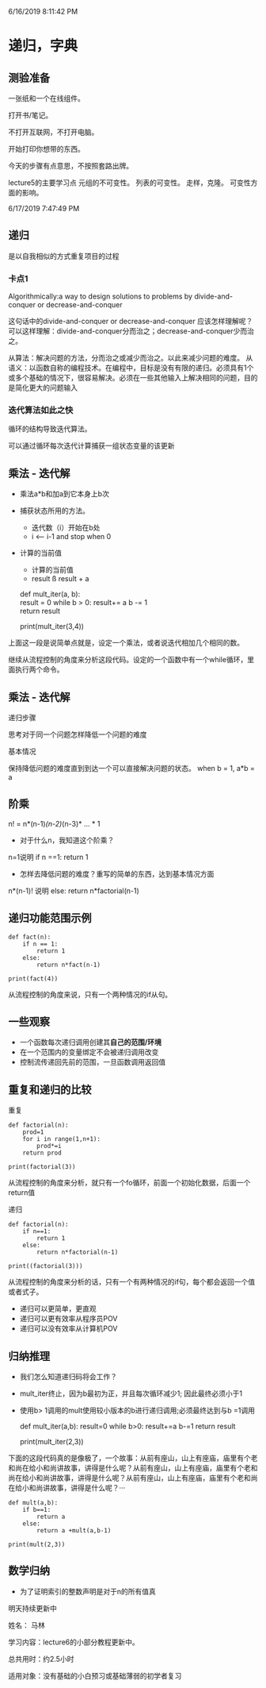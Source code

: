 6/16/2019 8:11:42 PM 

# 递归，字典 #

## 测验准备 ##

一张纸和一个在线组件。

打开书/笔记。

不打开互联网，不打开电脑。

开始打印你想带的东西。


今天的步骤有点意思，不按照套路出牌。

lecture5的主要学习点
元组的不可变性。	列表的可变性。		走样，克隆。	可变性方面的影响。

6/17/2019 7:47:49 PM 
## 递归 ##
是以自我相似的方式重复项目的过程

### 卡点1 ###
Algorithmically:a	way	  to	design	solutions	to	problems	by	divide-and-conquer	or	decrease-and-conquer 

这句话中的divide-and-conquer	or	decrease-and-conquer 应该怎样理解呢？可以这样理解：divide-and-conquer分而治之；decrease-and-conquer少而治之。

从算法：解决问题的方法，分而治之或减少而治之。以此来减少问题的难度。
从语义：以函数自称的编程技术。在编程中，目标是没有有限的递归。必须具有1个或多个基础的情况下，很容易解决。必须在一些其他输入上解决相同的问题，目的是简化更大的问题输入

### 迭代算法如此之快 ###
循环的结构导致迭代算法。

可以通过循环每次迭代计算捕获一组状态变量的该更新

## 乘法 - 迭代解 ##
- 乘法a*b和加a到它本身上b次
- 捕获状态所用的方法。
	- 迭代数（i）开始在b处
	- i <-- i-1	and	stop	when 0
		
- 计算的当前值
	- 计算的当前值
	- result ß result + a 

    def mult_iter(a, b):    
	    result = 0 
	    while b > 0: 
	        result+= a 
	        b -= 1    
	    return result
	    	
	print(mult_iter(3,4))

上面这一段是说简单点就是，设定一个乘法，或者说迭代相加几个相同的数。

继续从流程控制的角度来分析这段代码。设定的一个函数中有一个while循环，里面执行两个命令。

## 乘法 - 迭代解 ##
递归步骤

思考对于同一个问题怎样降低一个问题的难度

基本情况

保持降低问题的难度直到到达一个可以直接解决问题的状态。
	when	b	=	1,	a*b	=	a	

## 阶乘 ##

n! = n*(n-1)*(n-2)*(n-3)* … * 1 

- 对于什么n，我知道这个阶乘？

n=1说明		if n ==1: return 1

- 怎样去降低问题的难度？重写的简单的东西，达到基本情况方面

n*(n-1)! 说明 else:      return n*factorial(n-1) 


## 递归功能范围示例 ##

	def fact(n):    
	    if n == 1: 
	        return 1    
	    else: 
	        return n*fact(n-1)
	    
	print(fact(4))

从流程控制的角度来说，只有一个两种情况的if从句。

## 一些观察 ##

- 一个函数每次递归调用创建其**自己的范围/环境**
- 在一个范围内的变量绑定不会被递归调用改变
- 控制流传递回先前的范围，一旦函数调用返回值


## 重复和递归的比较 ##

重复

	def factorial(n):
	    prod=1
	    for i in range(1,n+1):
	        prod*=i
	    return prod
	
	print(factorial(3))

从流程控制的角度来分析，就只有一个fo循环，前面一个初始化数据，后面一个return值


递归

	def factorial(n):
	    if n==1:
	        return 1
	    else:
	        return n*factorial(n-1)
	 
	print((factorial(3)))

从流程控制的角度来分析的话，只有一个有两种情况的if句，每个都会返回一个值或者式子。

- 递归可以更简单，更直观
- 递归可以更有效率从程序员POV
- 递归可以没有效率从计算机POV


## 归纳推理 ##


- 我们怎么知道递归码将会工作？
- mult_iter终止，因为b最初为正，并且每次循环减少1; 因此最终必须小于1
- 使用b> 1调用的mult使用较小版本的b进行递归调用;必须最终达到与b =1调用

	def mult_iter(a,b):
	    result=0
	    while b>0:
	        result+=a
	        b-=1
	    return result
	
	print(mult_iter(2,3))

下面的这段代码真的是像极了，一个故事：从前有座山，山上有座庙，庙里有个老和尚在给小和尚讲故事，讲得是什么呢？从前有座山，山上有座庙，庙里有个老和尚在给小和尚讲故事，讲得是什么呢？从前有座山，山上有座庙，庙里有个老和尚在给小和尚讲故事，讲得是什么呢？···

	def mult(a,b):
	    if b==1:
	        return a
	    else:
	        return a +mult(a,b-1)
	    
	print(mult(2,3))

## 数学归纳 ##

- 为了证明索引的整数声明是对于n的所有值真

明天持续更新中

姓名： 马林

学习内容：lecture6的小部分教程更新中。

总共用时：约2.5小时

适用对象：没有基础的小白预习或基础薄弱的初学者复习